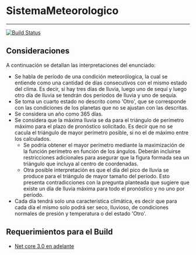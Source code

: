 # SistemaMeteorologico
---
[![Build Status](https://travis-ci.com/juandausa/SistemaMeteorologico.svg?token=wgeHa5Aanp9L8ryQep1u&branch=master)](https://travis-ci.com/juandausa/SistemaMeteorologico)

## Consideraciones
A continuación se detallan las interpretaciones del enunciado:
- Se habla de período de una condición meteorólogica, la cual se entiende como una cantidad de días consecutivos con el mismo estado del clima. Es decir, si hay tres días de lluvia, luego uno de sequí y luego otro día de lluvia se tendrán dos períodos de lluvia y uno de sequía.
- Se toma un cuarto estado no descrito como 'Otro', que se corresponde con las condiciones de los planetas que no se ajustan con las descritas.
- Se considera un año como 365 días.
- Se considera que la máxima lluvia se da para el triángulo de perímetro máximo para el plazo de pronóstico solicitado. Es decir que no se cacula el triángulo de mayor perímetro posible, si no el de máximo entre los calculados.
  - Se podría obtener el mayor perímetro mediante la maximización de la función perímetro en función de los ángulos. Deberán incluirse restricciones adicionales para asegurar que la figura formada sea un triángulo que incluya al centro de coordenadas.
  - Otra posible interpretación es que el día del pico de lluvia se produce para el triángulo de mayor tamaño del período. Esto presenta contradicciones con la pregunta planteada que sugiere que existe un día de lluvia máxima para todo el pronóstico y no uno por período.
- Cada día tendrá solo una característica climática, es decir que para cada día el mismo solo podrá ser seco, lluvioso, de condiciones normales de presión y temperatura o del estado 'Otro'.

## Requerimientos para el Build
- [Net core 3.0 en adelante](https://dotnet.microsoft.com/download)